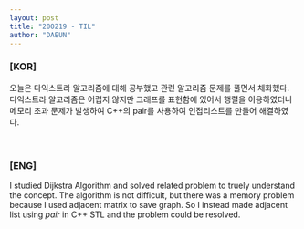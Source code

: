 ```yaml
---
layout: post
title: "200219 - TIL"
author: "DAEUN"
---
```


### [KOR]
오늘은 다익스트라 알고리즘에 대해 공부했고 관련 알고리즘 문제를 풀면서 체화했다. 다익스트라 알고리즘은 어렵지 않지만 그래프를 표현함에 있어서 행렬을 이용하였더니 메모리 초과 문제가 발생하여 C++의 pair를 사용하여 인접리스트를 만들어 해결하였다.
<br><br><br>
### [ENG]
I studied Dijkstra Algorithm and solved related problem to truely understand the concept. The algorithm is not difficult, but there was a memory problem because I used adjacent matrix to save graph. So I instead made adjacent list using _pair_ in C++ STL and the problem could be resolved.